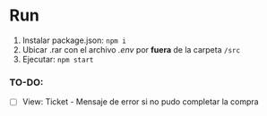 # Run 
1. Instalar package.json: `npm i`
2. Ubicar .rar con el archivo *.env* por **fuera** de la carpeta `/src`
3. Ejecutar: `npm start`

### TO-DO:
- [ ] View: Ticket - Mensaje de error si no pudo completar la compra 

